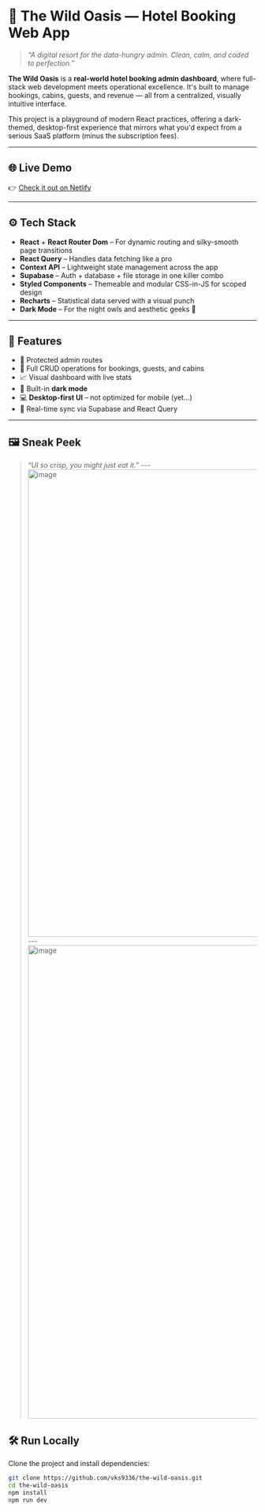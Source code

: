 # 🌴 The Wild Oasis — Hotel Booking Web App

> *“A digital resort for the data-hungry admin. Clean, calm, and coded to perfection.”*

**The Wild Oasis** is a **real-world hotel booking admin dashboard**, where full-stack web development meets operational excellence. It's built to manage bookings, cabins, guests, and revenue — all from a centralized, visually intuitive interface.

This project is a playground of modern React practices, offering a dark-themed, desktop-first experience that mirrors what you'd expect from a serious SaaS platform (minus the subscription fees).

---

## 🌐 Live Demo

👉 [Check it out on Netlify](https://the-wild-oasis-93.netlify.app)

---

## ⚙️ Tech Stack

- **React** + **React Router Dom** – For dynamic routing and silky-smooth page transitions  
- **React Query** – Handles data fetching like a pro  
- **Context API** – Lightweight state management across the app  
- **Supabase** – Auth + database + file storage in one killer combo  
- **Styled Components** – Themeable and modular CSS-in-JS for scoped design  
- **Recharts** – Statistical data served with a visual punch  
- **Dark Mode** – For the night owls and aesthetic geeks 🌚  

---

## 🧠 Features

- 🔐 Protected admin routes  
- 🧳 Full CRUD operations for bookings, guests, and cabins  
- 📈 Visual dashboard with live stats  
- 🎨 Built-in **dark mode**  
- 💻 **Desktop-first UI** – not optimized for mobile (yet...)  
- 🔄 Real-time sync via Supabase and React Query  

---

## 🖼️ Sneak Peek

> _“UI so crisp, you might just eat it.”_ 
--- <img width="947" alt="image" src="https://github.com/user-attachments/assets/fe716ae2-eddb-4ee2-94fd-3bec4accea1b" />
--- <img width="959" alt="image" src="https://github.com/user-attachments/assets/c9d17a9e-7231-41bf-9daf-26fb86e0a937" />



## 🛠️ Run Locally

Clone the project and install dependencies:

```bash
git clone https://github.com/vks9336/the-wild-oasis.git
cd the-wild-oasis
npm install
npm run dev
